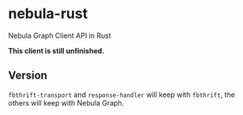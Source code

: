 # nebula-rust
Nebula Graph Client API in Rust

**This client is still unfinished.**

## Version

`fbthrift-transport` and `response-handler` will keep with `fbthrift`, the others will keep with Nebula Graph.
